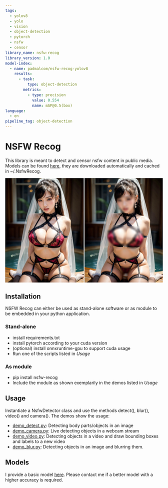 ```yaml
---
tags:
  - yolov8
  - yolo
  - vision
  - object-detection
  - pytorch
  - nsfw
  - censor
library_name: nsfw-recog
library_version: 1.0
model-index:
  - name: padmalcom/nsfw-recog-yolov8
    results:
      - task:
          type: object-detection
        metrics:
          - type: precision
            value: 0.554
            name: mAP@0.5(box)
language:
  - en
pipeline_tag: object-detection
---
```

# NSFW Recog
This library is meant to detect and censor nsfw content in public media. Models can be found
[here](https://github.com/padmalcom/nsfwrecog/releases/tag/nsfwrecog_v1), they are downloaded automatically and cached in ~/.NsfwRecog.

![sample image](https://raw.githubusercontent.com/padmalcom/nsfwrecog/main/graphics/sample.png)

## Installation
NSFW Recog can either be used as stand-alone software or as module to be embedded in your python application.

### Stand-alone
- install requirements.txt
- install pytorch according to your cuda version
- (optional) install onnxruntime-gpu to support cuda usage
- Run one of the scripts listed in *Usage*

### As module
- pip install nsfw-recog
- Include the module as shown exemplarily in the demos listed in *Usage*

## Usage
Instantiate a NsfwDetector class and use the methods detect(), blur(), video() and camera(). The demos show the usage:
- [demo_detect.py](https://github.com/padmalcom/nsfwrecog/blob/main/demo_detect.py): Detecting body parts/objects in an image
- [demo_camera.py](https://github.com/padmalcom/nsfwrecog/blob/main/demo_camera.py): Live detecting objects in a webcam stream
- [demo_video.py](https://github.com/padmalcom/nsfwrecog/blob/main/demo_video.py): Detecting objects in a video and draw bounding boxes and labels to a new video
- [demo_blur.py](https://github.com/padmalcom/nsfwrecog/blob/main/demo_blur.py): Detecting objects in an image and blurring them.

## Models
I provide a basic model [here](https://github.com/padmalcom/nsfwrecog/releases/tag/nsfwrecog_v1). Please contact me if a better model with a higher accuracy is required.